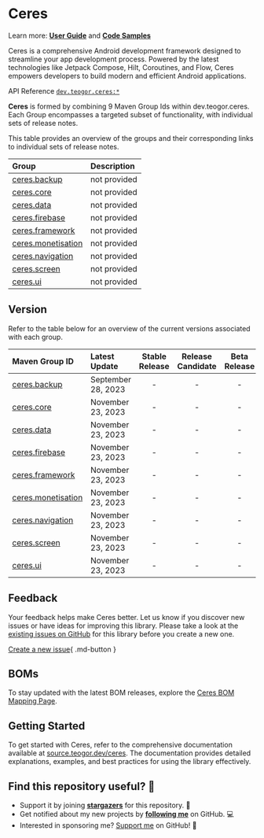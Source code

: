 # Ceres

Learn more: **[User Guide](user-guide.md)** and **[Code Samples](code-samples.md)**

Ceres is a comprehensive Android development framework designed to streamline your app development process. Powered by the latest technologies like Jetpack Compose, Hilt, Coroutines, and Flow, Ceres empowers developers to build modern and efficient Android applications.

[//]: # (REGION-API-REFERENCE)

API Reference
[`dev.teogor.ceres:*`](html/)

[//]: # (REGION-API-REFERENCE)

[//]: # (REGION-GROUP-OVERVIEW)

**Ceres** is formed by combining 9 Maven Group Ids within dev.teogor.ceres. Each Group encompasses a targeted subset of functionality, with individual sets of release notes.

This table provides an overview of the groups and their corresponding links to individual sets of release notes.

| Group                                           | Description    |
|:------------------------------------------------|:---------------|
| [ceres.backup](./backup/index.md)               | not provided   |
| [ceres.core](./core/index.md)                   | not provided   |
| [ceres.data](./data/index.md)                   | not provided   |
| [ceres.firebase](./firebase/index.md)           | not provided   |
| [ceres.framework](./framework/index.md)         | not provided   |
| [ceres.monetisation](./monetisation/index.md)   | not provided   |
| [ceres.navigation](./navigation/index.md)       | not provided   |
| [ceres.screen](./screen/index.md)               | not provided   |
| [ceres.ui](./ui/index.md)                       | not provided   |

[//]: # (REGION-GROUP-OVERVIEW)

[//]: # (REGION-GROUP-VERSION-OVERVIEW)

## Version

Refer to the table below for an overview of the current versions associated with each group.

| Maven Group ID                                  | Latest Update        |  Stable Release  |  Release Candidate  |  Beta Release  |  Alpha Release  |
|:------------------------------------------------|:---------------------|:----------------:|:-------------------:|:--------------:|:---------------:|
| [ceres.backup](./backup/index.md)               | September 28, 2023   |        -         |          -          |       -        |  1.0.0-alpha01  |
| [ceres.core](./core/index.md)                   | November 23, 2023    |        -         |          -          |       -        |  1.0.0-alpha04  |
| [ceres.data](./data/index.md)                   | November 23, 2023    |        -         |          -          |       -        |  1.0.0-alpha02  |
| [ceres.firebase](./firebase/index.md)           | November 23, 2023    |        -         |          -          |       -        |  1.0.0-alpha04  |
| [ceres.framework](./framework/index.md)         | November 23, 2023    |        -         |          -          |       -        |  1.0.0-alpha04  |
| [ceres.monetisation](./monetisation/index.md)   | November 23, 2023    |        -         |          -          |       -        |  1.0.0-alpha04  |
| [ceres.navigation](./navigation/index.md)       | November 23, 2023    |        -         |          -          |       -        |  1.0.0-alpha03  |
| [ceres.screen](./screen/index.md)               | November 23, 2023    |        -         |          -          |       -        |  1.0.0-alpha04  |
| [ceres.ui](./ui/index.md)                       | November 23, 2023    |        -         |          -          |       -        |  1.0.0-alpha04  |

[//]: # (REGION-GROUP-VERSION-OVERVIEW)

[//]: # (REGION-REPORT-ISSUE-FEEDBACK)

## Feedback

Your feedback helps make Ceres better. Let us know if you discover new issues or have
ideas for improving this library. Please take a look at the [existing issues on GitHub](https://github.com/teogor/ceres/issues)
for this library before you create a new one.

[Create a new issue](https://github.com/teogor/ceres/issues/new){ .md-button }

[//]: # (REGION-REPORT-ISSUE-FEEDBACK)

## BOMs

To stay updated with the latest BOM releases, explore the [Ceres BOM Mapping Page](./bom/bom-mapping.md).

## Getting Started

To get started with Ceres, refer to the comprehensive documentation available at
[source.teogor.dev/ceres](https://source.teogor.dev/ceres). The documentation provides
detailed explanations, examples, and best practices for using the library effectively.

## Find this repository useful? 🩷

* Support it by joining __[stargazers](https://github.com/teogor/ceres/stargazers)__ for this
  repository. 📁
* Get notified about my new projects by __[following me](https://github.com/teogor)__ on GitHub. 💻
* Interested in sponsoring me? [Support me](sponsor.md) on GitHub! 🤝
